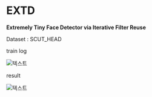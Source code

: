 # EXTD
**Extremely Tiny Face Detector via Iterative Filter Reuse**

Dataset : SCUT_HEAD

train log

![텍스트](https://github.com/SeungyounShin/EXTD/blob/master/img/%E1%84%89%E1%85%B3%E1%84%8F%E1%85%B3%E1%84%85%E1%85%B5%E1%86%AB%E1%84%89%E1%85%A3%E1%86%BA%202019-07-25%20%E1%84%8B%E1%85%A9%E1%84%92%E1%85%AE%202.55.21.png?raw=true) 

result

![텍스트](https://github.com/SeungyounShin/EXTD/blob/master/img/result.png?raw=true) 
